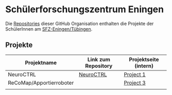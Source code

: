 # Schülerforschungszentrum Eningen
Die [Repositories](https://github.com/sfz-eningen) dieser GitHub Organisation enthalten die Projekte der SchülerInnen am [SFZ-Eningen/Tübingen](https://sfz-bw.de/eningen/).

## Projekte

| Projektname              	| Link zum Repository                      	| Projektseite (intern)                          	|
|--------------------------	|------------------------------------------	|------------------------------------------------	|
| NeuroCTRL                	| [NeuroCTRL](https://github.com/sfz-eningen/NeuroCTRL) 	| [Project 1](https://github.com/orgs/sfz-eningen/projects/1) 	|
| ReCoMap/Apportierroboter 	|                                          	| [Project 3](https://github.com/orgs/sfz-eningen/projects/3) 	|
|                          	|                                          	|                                                	|
